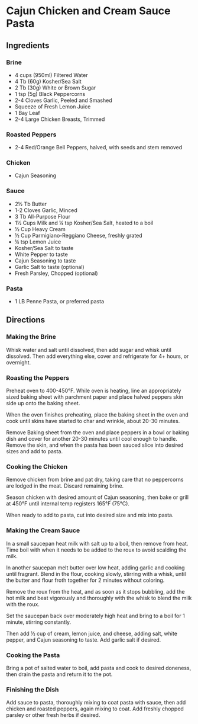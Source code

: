 # Cajun Chicken and Cream Sauce Pasta

## Ingredients

### Brine

- 4 cups (950ml) Filtered Water
- 4 Tb (60g) Kosher/Sea Salt
- 2 Tb (30g) White or Brown Sugar
- 1 tsp (5g) Black Peppercorns
- 2-4 Cloves Garlic, Peeled and Smashed
- Squeeze of Fresh Lemon Juice
- 1 Bay Leaf
- 2-4 Large Chicken Breasts, Trimmed

### Roasted Peppers

- 2-4 Red/Orange Bell Peppers, halved, with seeds and stem removed

### Chicken

- Cajun Seasoning

### Sauce

- 2½ Tb Butter
- 1-2 Cloves Garlic, Minced
- 3 Tb All-Purpose Flour
- 1½ Cups Milk and ¼ tsp Kosher/Sea Salt, heated to a boil
- ½ Cup Heavy Cream
- ½ Cup Parmigiano-Reggiano Cheese, freshly grated
- ¼ tsp Lemon Juice
- Kosher/Sea Salt to taste
- White Pepper to taste
- Cajun Seasoning to taste
- Garlic Salt to taste (optional)
- Fresh Parsley, Chopped (optional)

### Pasta
- 1 LB Penne Pasta, or preferred pasta

## Directions

### Making the Brine

Whisk water and salt until dissolved, then add sugar and whisk until dissolved. Then add everything else, cover and refrigerate for 4+ hours, or overnight.

### Roasting the Peppers

Preheat oven to 400-450°F. While oven is heating, line an appropriately sized baking sheet with parchment paper and place halved peppers skin side up onto the baking sheet.

When the oven finishes preheating, place the baking sheet in the oven and cook until skins have started to char and wrinkle, about 20-30 minutes.

Remove Baking sheet from the oven and place peppers in a bowl or baking dish and cover for another 20-30 minutes until cool enough to handle. Remove the skin, and when the pasta has been sauced slice into desired sizes and add to pasta.

### Cooking the Chicken

Remove chicken from brine and pat dry, taking care that no peppercorns are lodged in the meat. Discard remaining brine.

Season chicken with desired amount of Cajun seasoning, then bake or grill at 450°F until internal temp registers 165°F (75°C).

When ready to add to pasta, cut into desired size and mix into pasta.

### Making the Cream Sauce

In a small saucepan heat milk with salt up to a boil, then remove from heat. Time boil with when it needs to be added to the roux to avoid scalding the milk.

In another saucepan melt butter over low heat, adding garlic and cooking until fragrant. Blend in the flour, cooking slowly, stirring with a whisk, until the butter and flour froth together for 2 minutes without coloring.

Remove the roux from the heat, and as soon as it stops bubbling, add the hot milk and beat vigorously and thoroughly with the whisk to blend the milk with the roux.

Set the saucepan back over moderately high heat and bring to a boil for 1 minute, stirring constantly.

Then add ½ cup of cream, lemon juice, and cheese, adding salt, white pepper, and Cajun seasoning to taste. Add garlic salt if desired.

### Cooking the Pasta

Bring a pot of salted water to boil, add pasta and cook to desired doneness, then drain the pasta and return it to the pot.

### Finishing the Dish

Add sauce to pasta, thoroughly mixing to coat pasta with sauce, then add chicken and roasted peppers, again mixing to coat. Add freshly chopped parsley or other fresh herbs if desired.
